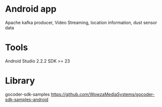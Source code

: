 # Android app
Apache kafka producer, Video Streaming, location information, dust sensor data

# Tools
Android Studio 2.2.2
SDK >= 23

# Library
gocoder-sdk-samples
https://github.com/WowzaMediaSystems/gocoder-sdk-samples-android
